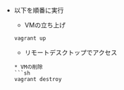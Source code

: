 * 以下を順番に実行

    * VMの立ち上げ
    ```sh
    vagrant up
    ```
    * リモートデスクトップでアクセス  
    ```
    * VMの削除
    ```sh
    vagrant destroy
    ```

